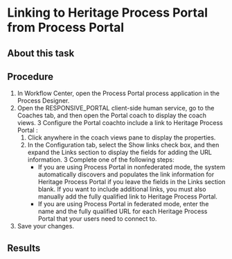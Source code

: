 # Linking to Heritage Process Portal from Process Portal

## About this task

## Procedure

1. In Workflow Center, open
the Process Portal process
application in the Process Designer.
2. Open the RESPONSIVE\_PORTAL client-side human service, go
to the Coaches tab, and then open the Portal coach to display the coach views.
3 Configure the Portal coachto include a link to Heritage Process Portal :
    1. Click anywhere in the coach views pane to display the
properties.
    2. In the Configuration tab, select
the Show links check box, and then expand the Links section
to display the fields for adding the URL information.
    3 Complete one of the following steps:
        - If you are using Process Portal in nonfederated mode,
the system automatically discovers and populates the link information for Heritage Process Portal if you leave the
fields in the Links section blank. If you want to include additional links,
you must also manually add the fully qualified link to Heritage Process Portal.
        - If you are using Process Portal in
federated mode, enter the name and the fully qualified URL for each Heritage Process Portal that
your users need to connect to.
4. Save your changes.

## Results